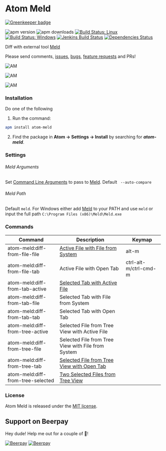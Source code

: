 # Atom Meld

[![Greenkeeper badge](https://badges.greenkeeper.io/SavageCore/atom-meld.svg)](https://greenkeeper.io/)

![apm version][av] ![apm downloads][ad] [![Build Status: Linux](https://travis-ci.org/SavageCore/atom-meld.svg?branch=master)](https://travis-ci.org/SavageCore/atom-meld) [![Build Status: Windows](https://ci.appveyor.com/api/projects/status/32j0i3rm96e4chpf?svg=true)](https://ci.appveyor.com/project/SavageCore/atom-meld) [![Jenkins Build Status](https://ci.savagecore.eu/job/atom-meld/badge/icon)](https://ci.savagecore.eu/job/atom-meld)
[![Dependencies Status](https://david-dm.org/SavageCore/atom-meld/status.svg)](https://david-dm.org/SavageCore/atom-meld)

Diff with external tool [Meld](http://meldmerge.org/)

Please send comments, [issues][issue], [bugs][issue], [feature requests][issue] and PRs!

![AM][preview-file-file]

![AM][preview-tab-active]

![AM][preview-tree-tab]

### Installation

Do one of the following

1. Run the command:
```sh
apm install atom-meld
```
2. Find the package in **Atom → Settings → Install** by searching for ***atom-meld***.

### Settings

###### Meld Arguments

Set [Command Line Arguments](http://manpages.ubuntu.com/manpages/precise/man1/meld.1.html) to pass to [Meld](http://meldmerge.org/). Default ` --auto-compare`

###### Meld Path

Default `meld`. For Windows either add [Meld](http://meldmerge.org/) to your PATH and use `meld` or input the full path `C:\Program Files (x86)\Meld\Meld.exe`

### Commands

|Command |Description|Keymap|
|---|---|---|
|atom-meld:diff-from-file-file|[Active File with File from System][preview-file-file]|alt-m|
|atom-meld:diff-from-file-tab|Active File with Open Tab|ctrl-alt-m/ctrl-cmd-m|
|atom-meld:diff-from-tab-active|[Selected Tab with Active File][preview-tab-active]||
|atom-meld:diff-from-tab-file|Selected Tab with File from System||
|atom-meld:diff-from-tab-tab|Selected Tab with Open Tab||
|atom-meld:diff-from-tree-active|Selected File from Tree View with Active File||
|atom-meld:diff-from-tree-file|Selected File from Tree View with File from System||
|atom-meld:diff-from-tree-tab|[Selected File from Tree View with Open Tab][preview-tree-tab]||
|atom-meld:diff-from-tree-selected|[Two Selected Files from Tree View][preview-tree-selected]||

### License
Atom Meld is released under the [MIT license][license].

[preview-file-file]:https://raw.githubusercontent.com/SavageCore/atom-meld/master/img/preview-file-file.gif "Diff Active File with File from System"
[preview-tab-active]:https://raw.githubusercontent.com/SavageCore/atom-meld/master/img/preview-tab-active.gif "Diff Selected Tab with Active File"
[preview-tree-tab]:https://raw.githubusercontent.com/SavageCore/atom-meld/master/img/preview-tree-tab.gif "Diff Selected File from Tree View with Open Tab"
[preview-tree-selected]:https://raw.githubusercontent.com/SavageCore/atom-meld/master/img/preview-tree-selected.gif "Diff Two Selected Files from Tree View"
[changelog]: https://github.com/SavageCore/atom-meld/blob/master/CHANGELOG.md
[issue]: https://github.com/SavageCore/atom-meld/issues
[license]: LICENSE.md
[ad]: https://img.shields.io/apm/dm/atom-meld.svg
[av]: https://img.shields.io/apm/v/atom-meld.svg

## Support on Beerpay
Hey dude! Help me out for a couple of :beers:!

[![Beerpay](https://beerpay.io/SavageCore/atom-meld/badge.svg?style=beer-square)](https://beerpay.io/SavageCore/atom-meld)  [![Beerpay](https://beerpay.io/SavageCore/atom-meld/make-wish.svg?style=flat-square)](https://beerpay.io/SavageCore/atom-meld?focus=wish)
